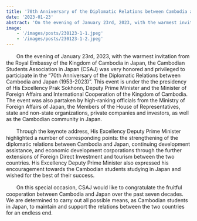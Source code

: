 ```yaml
---
title: '70th Anniversary of the Diplomatic Relations between Cambodia and Japan'
date: '2023-01-23'
abstract: 'On the evening of January 23rd, 2023, with the warmest invitation from the Royal Embassy of the Kingdom of Cambodia in Japan, the Cambodian Students Association in Japan (CSAJ) was very honored and privileged to participate in the “70th Anniversary of the Diplomatic Relations between Cambodia and Japan (1953-2023)”.'
image: 
    - '/images/posts/230123-1-1.jpeg'
    - '/images/posts/230123-1-2.jpeg'
---
```


　　On the evening of January 23rd, 2023, with the warmest invitation from the Royal Embassy of the Kingdom of Cambodia in Japan, the Cambodian Students Association in Japan (CSAJ) was very honored and privileged to participate in the “70th Anniversary of the Diplomatic Relations between Cambodia and Japan (1953-2023)”.
This event is under the the presidency of His Excellency Prak Sokhonn, Deputy Prime Minister and the Minister of Foreign Affairs and International Cooperation of the Kingdom of Cambodia. The event was also partaken by high-ranking officials from the Ministry of Foreign Affairs of Japan, the Members of the House of Representatives, state and non-state organizations, private companies and investors, as well as the Cambodian community in Japan. 

　　Through the keynote address, His Excellency Deputy Prime Minister highlighted a number of corresponding points: the strengthening of the diplomatic relations between Cambodia and Japan, continuing development assistance, and economic development corporations through the further extensions of Foreign Direct Investment and tourism between the two countries. 
His Excellency Deputy Prime Minister also expressed his encouragement towards the Cambodian students studying in Japan and wished for the best of their success.  

　　On this special occasion, CSAJ would like to congratulate the fruitful cooperation between Cambodia and Japan over the past seven decades. 
We are determined to carry out all possible means, as Cambodian students in Japan, to maintain and support the relations between the two countries for an endless end.